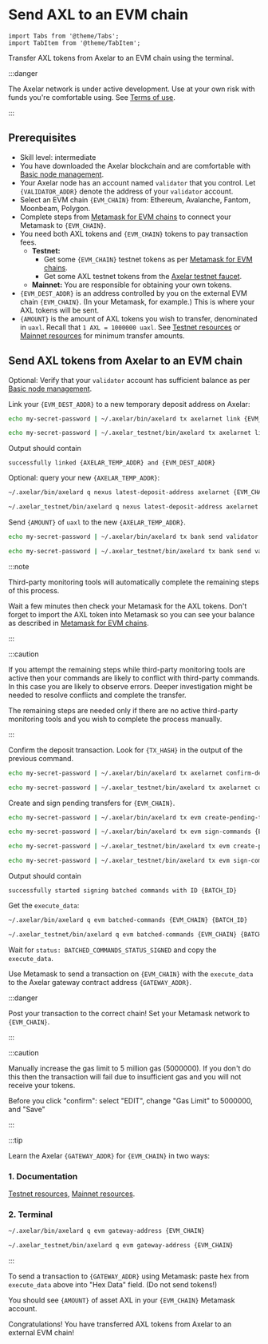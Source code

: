 # Send AXL to an EVM chain

```mdx-code-block
import Tabs from '@theme/Tabs';
import TabItem from '@theme/TabItem';
```

Transfer AXL tokens from Axelar to an EVM chain using the terminal.

:::danger

The Axelar network is under active development. Use at your own risk with funds you're comfortable using. See [Terms of use](/terms-of-use).

:::

## Prerequisites

- Skill level: intermediate
- You have downloaded the Axelar blockchain and are comfortable with [Basic node management](/roles/node/basic).
- Your Axelar node has an account named `validator` that you control. Let `{VALIDATOR_ADDR}` denote the address of your `validator` account.
- Select an EVM chain `{EVM_CHAIN}` from: Ethereum, Avalanche, Fantom, Moonbeam, Polygon.
- Complete steps from [Metamask for EVM chains](/roles/user/metamask) to connect your Metamask to `{EVM_CHAIN}`.
- You need both AXL tokens and `{EVM_CHAIN}` tokens to pay transaction fees.
  - **Testnet:**
    - Get some `{EVM_CHAIN}` testnet tokens as per [Metamask for EVM chains](/roles/user/metamask).
    - Get some AXL testnet tokens from the [Axelar testnet faucet](http://faucet.testnet.axelar.dev/).
  - **Mainnet:** You are responsible for obtaining your own tokens.
- `{EVM_DEST_ADDR}` is an address controlled by you on the external EVM chain `{EVM_CHAIN}`. (In your Metamask, for example.) This is where your AXL tokens will be sent.
- `{AMOUNT}` is the amount of AXL tokens you wish to transfer, denominated in `uaxl`. Recall that `1 AXL = 1000000 uaxl`. See [Testnet resources](/resources/testnet) or [Mainnet resources](/resources/mainnet) for minimum transfer amounts.

<Tabs groupId="network">
<TabItem value="mainnet" label="Mainnet" default>
</TabItem>
<TabItem value="testnet" label="Testnet">
</TabItem>
</Tabs>

## Send AXL tokens from Axelar to an EVM chain

Optional: Verify that your `validator` account has sufficient balance as per [Basic node management](/roles/node/basic).

Link your `{EVM_DEST_ADDR}` to a new temporary deposit address on Axelar:

<Tabs groupId="network" className='hidden'>
<TabItem value="mainnet" label="Mainnet" default>

```bash
echo my-secret-password | ~/.axelar/bin/axelard tx axelarnet link {EVM_CHAIN} {EVM_DEST_ADDR} uaxl --from validator --gas auto --gas-adjustment 1.5 --chain-id axelar-dojo-1 --home ~/.axelar/.core
```

</TabItem>
<TabItem value="testnet" label="Testnet">

```bash
echo my-secret-password | ~/.axelar_testnet/bin/axelard tx axelarnet link {EVM_CHAIN} {EVM_DEST_ADDR} uaxl --from validator --gas auto --gas-adjustment 1.5 --chain-id axelar-testnet-lisbon-3 --home ~/.axelar_testnet/.core
```

</TabItem>
</Tabs>

Output should contain

```
successfully linked {AXELAR_TEMP_ADDR} and {EVM_DEST_ADDR}
```

Optional: query your new `{AXELAR_TEMP_ADDR}`:

<Tabs groupId="network" className='hidden'>
<TabItem value="mainnet" label="Mainnet" default>

```bash
~/.axelar/bin/axelard q nexus latest-deposit-address axelarnet {EVM_CHAIN} {EVM_DEST_ADDR}
```

</TabItem>
<TabItem value="testnet" label="Testnet">

```bash
~/.axelar_testnet/bin/axelard q nexus latest-deposit-address axelarnet {EVM_CHAIN} {EVM_DEST_ADDR}
```

</TabItem>
</Tabs>

Send `{AMOUNT}` of `uaxl` to the new `{AXELAR_TEMP_ADDR}`.

<Tabs groupId="network" className='hidden'>
<TabItem value="mainnet" label="Mainnet" default>

```bash
echo my-secret-password | ~/.axelar/bin/axelard tx bank send validator {AXELAR_TEMP_ADDR} {AMOUNT}uaxl --from validator --gas auto --gas-adjustment 1.5 --chain-id axelar-dojo-1 --home ~/.axelar/.core
```

</TabItem>
<TabItem value="testnet" label="Testnet">

```bash
echo my-secret-password | ~/.axelar_testnet/bin/axelard tx bank send validator {AXELAR_TEMP_ADDR} {AMOUNT}uaxl --from validator --gas auto --gas-adjustment 1.5 --chain-id axelar-testnet-lisbon-3 --home ~/.axelar_testnet/.core
```

</TabItem>
</Tabs>

:::note

Third-party monitoring tools will automatically complete the remaining steps of this process.

Wait a few minutes then check your Metamask for the AXL tokens. Don't forget to import the AXL token into Metamask so you can see your balance as described in [Metamask for EVM chains](/roles/user/metamask).

:::

:::caution

If you attempt the remaining steps while third-party monitoring tools are active then your commands are likely to conflict with third-party commands. In this case you are likely to observe errors. Deeper investigation might be needed to resolve conflicts and complete the transfer.

The remaining steps are needed only if there are no active third-party monitoring tools and you wish to complete the process manually.

:::

Confirm the deposit transaction. Look for `{TX_HASH}` in the output of the previous command.

<Tabs groupId="network" className='hidden'>
<TabItem value="mainnet" label="Mainnet" default>

```bash
echo my-secret-password | ~/.axelar/bin/axelard tx axelarnet confirm-deposit {TX_HASH} {AMOUNT}uaxl {AXELAR_TEMP_ADDR} --from validator --chain-id axelar-dojo-1 --home ~/.axelar/.core
```

</TabItem>
<TabItem value="testnet" label="Testnet">

```bash
echo my-secret-password | ~/.axelar_testnet/bin/axelard tx axelarnet confirm-deposit {TX_HASH} {AMOUNT}uaxl {AXELAR_TEMP_ADDR} --from validator --chain-id axelar-testnet-lisbon-3 --home ~/.axelar_testnet/.core
```

</TabItem>
</Tabs>

Create and sign pending transfers for `{EVM_CHAIN}`.

<Tabs groupId="network" className='hidden'>
<TabItem value="mainnet" label="Mainnet" default>

```bash
echo my-secret-password | ~/.axelar/bin/axelard tx evm create-pending-transfers {EVM_CHAIN} --from validator --chain-id axelar-dojo-1 --home ~/.axelar/.core --gas auto --gas-adjustment 1.5

echo my-secret-password | ~/.axelar/bin/axelard tx evm sign-commands {EVM_CHAIN} --from validator --gas auto --gas-adjustment 1.2 --chain-id axelar-dojo-1 --home ~/.axelar/.core
```

</TabItem>
<TabItem value="testnet" label="Testnet">

```bash
echo my-secret-password | ~/.axelar_testnet/bin/axelard tx evm create-pending-transfers {EVM_CHAIN} --from validator --chain-id axelar-testnet-lisbon-3 --home ~/.axelar_testnet/.core --gas auto --gas-adjustment 1.5

echo my-secret-password | ~/.axelar_testnet/bin/axelard tx evm sign-commands {EVM_CHAIN} --from validator --gas auto --gas-adjustment 1.2 --chain-id axelar-testnet-lisbon-3 --home ~/.axelar_testnet/.core
```

</TabItem>
</Tabs>

Output should contain

```
successfully started signing batched commands with ID {BATCH_ID}
```

Get the `execute_data`:

<Tabs groupId="network" className='hidden'>
<TabItem value="mainnet" label="Mainnet" default>

```bash
~/.axelar/bin/axelard q evm batched-commands {EVM_CHAIN} {BATCH_ID}
```

</TabItem>
<TabItem value="testnet" label="Testnet">

```bash
~/.axelar_testnet/bin/axelard q evm batched-commands {EVM_CHAIN} {BATCH_ID}
```

</TabItem>
</Tabs>

Wait for `status: BATCHED_COMMANDS_STATUS_SIGNED` and copy the `execute_data`.

Use Metamask to send a transaction on `{EVM_CHAIN}` with the `execute_data` to the Axelar gateway contract address `{GATEWAY_ADDR}`.

:::danger

Post your transaction to the correct chain! Set your Metamask network to `{EVM_CHAIN}`.

:::

:::caution

Manually increase the gas limit to 5 million gas (5000000). If you don't do this then the transaction will fail due to insufficient gas and you will not receive your tokens.

Before you click "confirm": select "EDIT", change "Gas Limit" to 5000000, and "Save"

:::

:::tip

Learn the Axelar `{GATEWAY_ADDR}` for `{EVM_CHAIN}` in two ways:

### 1. Documentation

[Testnet resources](/resources/testnet), [Mainnet resources](/resources/mainnet).

### 2. Terminal

<Tabs groupId="network" className='hidden'>
<TabItem value="mainnet" label="Mainnet" default>

```bash
~/.axelar/bin/axelard q evm gateway-address {EVM_CHAIN}
```

</TabItem>
<TabItem value="testnet" label="Testnet">

```bash
~/.axelar_testnet/bin/axelard q evm gateway-address {EVM_CHAIN}
```

</TabItem>
</Tabs>

:::

To send a transaction to `{GATEWAY_ADDR}` using Metamask: paste hex from `execute_data` above into "Hex Data" field. (Do not send tokens!)

You should see `{AMOUNT}` of asset AXL in your `{EVM_CHAIN}` Metamask account.

Congratulations! You have transferred AXL tokens from Axelar to an external EVM chain!

